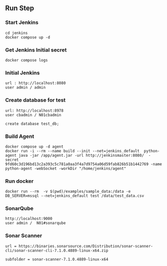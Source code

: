 ## Run Step

### Start Jenkins

```
cd jenkins
docker compose up -d
```

### Get Jenkins Initial secret

```
docker compose logs
```

### Initial Jenkins

```
url : http://localhost:8080
user admin / admin
```

### Create database for test

```
url: http://localhost:8978
user cbadmin / N01cbadmin
```

```
create database test_db;
```

### Build Agent

```
docker compose up -d agent
docker run -i --rm --name build --init --net=jenkins_default  python-agent java -jar /app/agent.jar -url http://jenkinsmaster:8080/  -secret 9fd60c3d196bd13c2a393c5c781a0aa3f4a7d9754a06d59fab826b51b1442769 -name python-agent -webSocket -workDir "/home/jenkins/agent"
```

### Run docker

```
docker run --rm  -v $(pwd)/examples/sample_data:/data -e DB_SERVER=mssql --net=jenkins_default test /data/test_data.csv
```

### SonarQube

```
http://localhost:9000
user admin /  N01#sonarqube
```

### Sonar Scanner

```
url = https://binaries.sonarsource.com/Distribution/sonar-scanner-cli/sonar-scanner-cli-7.1.0.4889-linux-x64.zip

subfolder = sonar-scanner-7.1.0.4889-linux-x64
```
